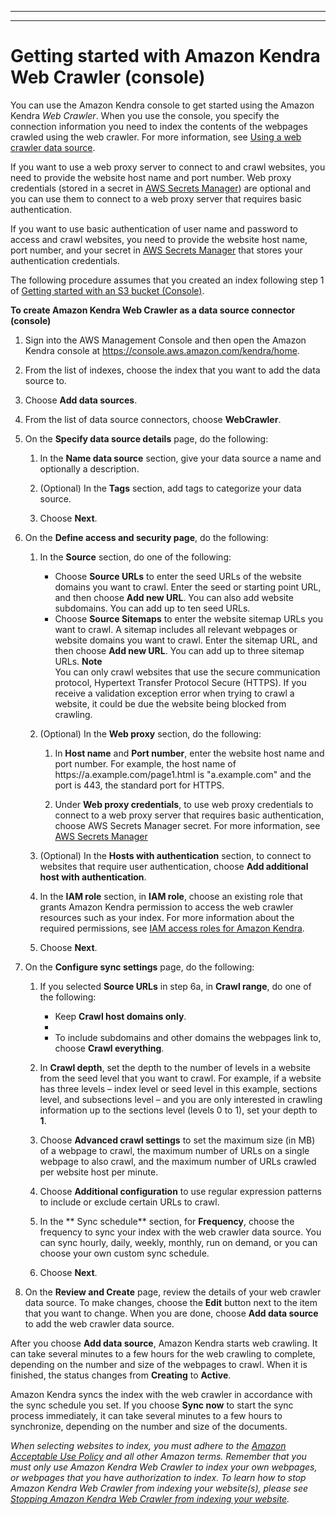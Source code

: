 --------

--------

# Getting started with Amazon Kendra Web Crawler \(console\)<a name="getting-started-webcrawler"></a>

You can use the Amazon Kendra console to get started using the Amazon Kendra *Web Crawler*\. When you use the console, you specify the connection information you need to index the contents of the webpages crawled using the web crawler\. For more information, see [Using a web crawler data source](https://docs.aws.amazon.com/kendra/latest/dg/data-source-web-crawler.html)\.

If you want to use a web proxy server to connect to and crawl websites, you need to provide the website host name and port number\. Web proxy credentials \(stored in a secret in [AWS Secrets Manager](https://docs.aws.amazon.com/secretsmanager/latest/userguide/intro.html)\) are optional and you can use them to connect to a web proxy server that requires basic authentication\.

If you want to use basic authentication of user name and password to access and crawl websites, you need to provide the website host name, port number, and your secret in [AWS Secrets Manager](https://docs.aws.amazon.com/secretsmanager/latest/userguide/intro.html) that stores your authentication credentials\.

The following procedure assumes that you created an index following step 1 of [Getting started with an S3 bucket \(Console\)](https://docs.aws.amazon.com/kendra/latest/dg/gs-console.html)\.

**To create Amazon Kendra Web Crawler as a data source connector \(console\)**

1. Sign into the AWS Management Console and then open the Amazon Kendra console at [https://console\.aws\.amazon\.com/kendra/home](https://console.aws.amazon.com/kendra/home)\.

1. From the list of indexes, choose the index that you want to add the data source to\.

1. Choose **Add data sources**\.

1. From the list of data source connectors, choose **WebCrawler**\.

1. On the **Specify data source details** page, do the following:

   1. In the **Name data source** section, give your data source a name and optionally a description\. 

   1. \(Optional\) In the **Tags** section, add tags to categorize your data source\. 

   1. Choose **Next**\.

1. On the **Define access and security page**, do the following:

   1. In the **Source** section, do one of the following:
      + Choose **Source URLs** to enter the seed URLs of the website domains you want to crawl\. Enter the seed or starting point URL, and then choose **Add new URL**\. You can also add website subdomains\. You can add up to ten seed URLs\.
      + Choose **Source Sitemaps** to enter the website sitemap URLs you want to crawl\. A sitemap includes all relevant webpages or website domains you want to crawl\. Enter the sitemap URL, and then choose **Add new URL**\. You can add up to three sitemap URLs\. 
**Note**  
You can only crawl websites that use the secure communication protocol, Hypertext Transfer Protocol Secure \(HTTPS\)\. If you receive a validation exception error when trying to crawl a website, it could be due the website being blocked from crawling\.

   1. \(Optional\) In the **Web proxy** section, do the following:

      1. In **Host name** and **Port number**, enter the website host name and port number\. For example, the host name of https://a\.example\.com/page1\.html is "a\.example\.com" and the port is 443, the standard port for HTTPS\. 

      1. Under **Web proxy credentials**, to use web proxy credentials to connect to a web proxy server that requires basic authentication, choose AWS Secrets Manager secret\. For more information, see [AWS Secrets Manager](https://docs.aws.amazon.com/secretsmanager/latest/userguide/intro.html)

   1. \(Optional\) In the **Hosts with authentication** section, to connect to websites that require user authentication, choose **Add additional host with authentication**\.

   1. In the **IAM role** section, in **IAM role**, choose an existing role that grants Amazon Kendra permission to access the web crawler resources such as your index\. For more information about the required permissions, see [IAM access roles for Amazon Kendra](https://docs.aws.amazon.com/kendra/latest/dg/iam-roles.html)\. 

   1. Choose **Next**\.

1. On the **Configure sync settings** page, do the following:

   1. If you selected **Source URLs** in step 6a, in **Crawl range**, do one of the following:
      + Keep **Crawl host domains only**\.
      + 
      + To include subdomains and other domains the webpages link to, choose **Crawl everything**\.

   1. In **Crawl depth**, set the depth to the number of levels in a website from the seed level that you want to crawl\. For example, if a website has three levels – index level or seed level in this example, sections level, and subsections level – and you are only interested in crawling information up to the sections level \(levels 0 to 1\), set your depth to **1**\.

   1. Choose **Advanced crawl settings** to set the maximum size \(in MB\) of a webpage to crawl, the maximum number of URLs on a single webpage to also crawl, and the maximum number of URLs crawled per website host per minute\.

   1. Choose **Additional configuration** to use regular expression patterns to include or exclude certain URLs to crawl\.

   1. In the ** Sync schedule** section, for **Frequency**, choose the frequency to sync your index with the web crawler data source\. You can sync hourly, daily, weekly, monthly, run on demand, or you can choose your own custom sync schedule\.

   1. Choose **Next**\.

1. On the **Review and Create** page, review the details of your web crawler data source\. To make changes, choose the **Edit** button next to the item that you want to change\. When you are done, choose **Add data source** to add the web crawler data source\.

After you choose **Add data source**, Amazon Kendra starts web crawling\. It can take several minutes to a few hours for the web crawling to complete, depending on the number and size of the webpages to crawl\. When it is finished, the status changes from **Creating** to **Active**\.

Amazon Kendra syncs the index with the web crawler in accordance with the sync schedule you set\. If you choose **Sync now** to start the sync process immediately, it can take several minutes to a few hours to synchronize, depending on the number and size of the documents\.

*When selecting websites to index, you must adhere to the [Amazon Acceptable Use Policy](https://aws.amazon.com/aup/) and all other Amazon terms\. Remember that you must only use Amazon Kendra Web Crawler to index your own webpages, or webpages that you have authorization to index\. To learn how to stop Amazon Kendra Web Crawler from indexing your website\(s\), please see [Stopping Amazon Kendra Web Crawler from indexing your website](https://docs.aws.amazon.com/kendra/latest/dg/stop-web-crawler.html)\.*